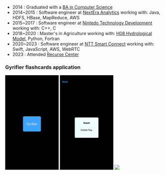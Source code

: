 - 2014      : Graduated with a [BA in Computer Science](https://www.macalester.edu/mscs/)
- 2014~2015 : Software engineer at [NextEra Analytics](https://www.nexteraanalytics.com/products/smart-grid-analytics.html) working with: Java, HDFS, HBase, MapReduce, AWS
- 2015~2017 : Software engineer at [Nintedo Technology Development](https://developer.nintendo.com/) working with: C++, C
- 2018~2020 : Master's in Agriculture working with: [H08 Hydrological Model](https://h08.nies.go.jp/h08/introduction.html), Python, Fortran
- 2020~2023 : Software engineer at [NTT Smart Connect](https://www.nttsmc.com/auscultation/) working with: Swift, JavaScript, AWS, WebRTC
- 2023      : Attended [Recurse Center](https://www.recurse.com/)

### Gyrifier flashcards application
<p align="left">
<img src="https://github.com/SlyPuffin/gyrifier-ios/blob/main/gyrifier/Media/2023-07-05-gyrifier-screencap-1.gif" width="172">
<img src="https://github.com/SlyPuffin/gyrifier-ios/blob/main/gyrifier/Media/2023-07-05-gyrifier-screencap-2.gif" width="172">
<img src="https://github.com/SlyPuffin/gyrifier-ios/blob/main/gyrifier/Media/2023-07-05-gyrifier-screencap-3.gif" width="172">
</p>
<!--
### Learning Unity
<p align="middle">
<img src="https://github.com/SlyPuffin/chick-chick-go/blob/main/Media/unity-xp-1.gif" width="200">
<img src="https://github.com/SlyPuffin/chick-chick-go/blob/main/Media/unity-xp-2.gif" width="200">
<img src="https://github.com/SlyPuffin/chick-chick-go/blob/main/Media/unity-xp-3.gif" width="200">
</p>

### Learning Three.js
<p align="middle">
<img src="https://github.com/SlyPuffin/SlyPuffin/blob/main/threejs-xp-1.gif" width="200">
<img src="https://github.com/SlyPuffin/SlyPuffin/blob/main/threejs-xp-2.gif" width="200">
<img src="https://github.com/SlyPuffin/SlyPuffin/blob/main/threejs-xp-3.gif" width="200">
</p>
-->

